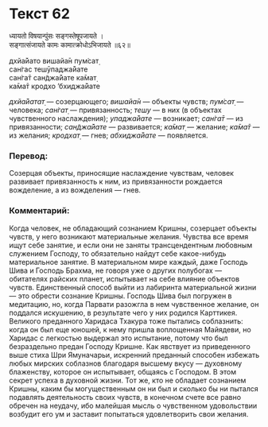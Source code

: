 # Текст 62

ध्यायतो विषयान्पुंसः सङ्गस्तेषूपजायते ।  
सङ्गात्संजायते कामः कामात्क्रोधोऽभिजायते ॥६२॥

дхйа̄йато вишайа̄н пум̇сат̣  
сан̇гас тешӯпаджа̄йате  
сан̇га̄т сан̃джа̄йате ка̄мат̣  
ка̄ма̄т кродхо ’бхиджа̄йате

_дхйа̄йатат̣_ — созерцающего; _вишайа̄н_ — объекты чувств; _пум̇сат̣_ — человека; _сан̇гат̣_ — привязанность; _тешу_ — в них (в объектах чувственного наслаждения); _упаджа̄йате_ — возникает; _сан̇га̄т_ — из привязанности; _сан̃джа̄йате_ — развивается; _ка̄мат̣_ — желание; _ка̄ма̄т_ — из желания; _кродхат̣_ — гнев; _абхиджа̄йате_ — появляется.

### Перевод:

Созерцая объекты, приносящие наслаждение чувствам, человек развивает привязанность к ним, из привязанности рождается вожделение, а из вожделения — гнев.

### Комментарий:

Когда человек, не обладающий сознанием Кришны, созерцает объекты чувств, у него возникают материальные желания. Чувства все время ищут себе занятие, и если они не заняты трансцендентным любовным служением Господу, то обязательно найдут себе какое-нибудь материальное занятие. В материальном мире каждый, даже Господь Шива и Господь Брахма, не говоря уже о других полубогах — обитателях райских планет, испытывает на себе влияние объектов чувств. Единственный способ выйти из лабиринта материальной жизни — это обрести сознание Кришны. Господь Шива был погружен в медитацию, но, когда Парвати разожгла в нем чувственное желание, он поддался искушению, в результате чего у них родился Карттикея. Великого преданного Харидаса Тхакура тоже пытались соблазнить: когда он был еще юношей, к нему пришла воплощенная Майядеви, но Харидас с легкостью выдержал это испытание, потому что был безраздельно предан Господу Кришне. Как явствует из приведенного выше стиха Шри Ямуначарьи, искренний преданный способен избежать любых мирских соблазнов благодаря высшему вкусу — духовному блаженству, которое он испытывает, общаясь с Господом. В этом секрет успеха в духовной жизни. Тот же, кто не обладает сознанием Кришны, каким бы могущественным он ни был и сколько бы ни пытался подавлять деятельность своих чувств, в конечном счете все равно обречен на неудачу, ибо малейшая мысль о чувственном удовольствии возбудит его ум и заставит попытаться удовлетворить свои желания.